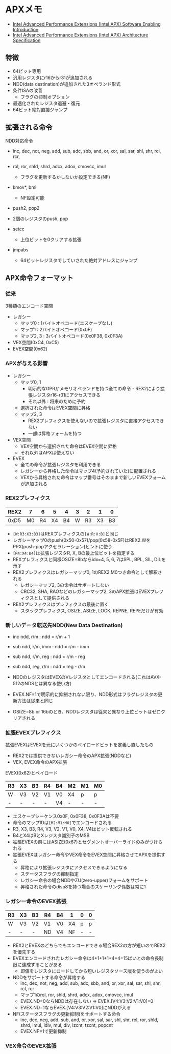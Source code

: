 # APXメモ
- [Intel Advanced Performance Extensions (Intel APX) Software Enabling Introduction](https://cdrdv2.intel.com/v1/dl/getContent/784265)
- [Intel Advanced Performance Extensions (Intel APX) Architecture Specification](https://cdrdv2.intel.com/v1/dl/getContent/784266)

## 特徴
- 64ビット専用
- 汎用レジスタにr16からr31が追加される
- NDD(data destination)が追加された3オペランド形式
- 条件ISAの改善
  - フラグの抑制オプション
- 最適化されたレジスタ退避・復元
- 64ビット絶対直接ジャンプ

## 拡張される命令

NDD対応命令
- inc, dec, not, neg, add, sub, adc, sbb, and, or, xor, sal, sar, shl, shr, rcl, rcr,
- rol, ror, shld, shrd, adcx, adox, cmovcc, imul
  - フラグを更新するかしないか設定できる(NF)

- kmov*, bmi
  - NF設定可能

- push2, pop2
- 2個のレジスタのpush, pop

- setcc
  - 上位ビットを0クリアする拡張

- jmpabs
  - 64ビットレジスタでしていされた絶対アドレスにジャンプ

## APX命令フォーマット
### 従来
3種類のエンコード空間
- レガシー
  - マップ0 : 1バイトオペコード(エスケープなし)
  - マップ1 : 2バイトオペコード(0x0F)
  - マップ2, 3 : 3バイトオペコード(0x0F38, 0x0F3A)
- VEX空間(0xC4, 0xC5)
- EVEX空間(0x62)

### APXが与える影響
- レガシー
  - マップ0, 1
    - 明示的なGPRかメモリオペランドを持つ全ての命令 - REX2により拡張レジスタr16-r31にアクセスできる
    - それ以外 : 将来のために予約
  - 選択された命令はEVEX空間に昇格
  - マップ2, 3
    - REX2プレフィクスを使えないので拡張レジスタに直接アクセスできない
    - 一部は昇格フォームを持つ
- VEX空間
  - VEX空間から選択された命令はEVEX空間に昇格
  - それ以外はAPXは使えない
- EVEX
  - 全ての命令が拡張レジスタを利用できる
  - レガシーから昇格した命令はマップ4(予約されていた)に配置される
  - VEXから昇格された命令はマップ番号はそのままで新しいEVEXフォームが追加される

### REX2プレフィクス

REX2|7|6|5|4|3|2|1|0
-|-|-|-|-|-|-|-|-
0xD5|M0|R4|X4|B4|W|R3|X3|B3

- `[W:R3:X3:B3]`はREXプレフィクスの`[W:R:X:B]`と同じ
- レガシーマップ0のpush(0x50-0x57)/pop(0x58-0x5F)はREX2.WをPPX(push-popアクセラレーション)ヒントに使う
- `[R4:X4:B4]`は拡張レジスタR, X, Bの最上位ビットを指定する
- REXプレフィクスと同様OSIZE=8bならidx=4, 5, 6, 7はSPL, BPL, SIL, DILを示す
- REX2プレフィクスはレガシーマップ0, 1のREX2.M0つき命令として解釈される
  - レガシーマップ2, 3の命令はサポートしない
  - CRC32, SHA, RAOなどのレガシーマップ2, 3のAPX拡張はEVEXプレフィクスとして提供される
- REX2プレフィクスはプレフィクスの最後に置く
  - スタックプレフィクス, OSIZE, ASIZE, LOCK, REPNE, REPEだけが有効

### 新しいデータ転送先NDD(New Data Destination)
- inc ndd, r/m : ndd = r/m + 1
- sub ndd, r/m, imm : ndd = r/m - imm
- sub ndd, r/m, reg : ndd = r/m - reg
- sub ndd, reg, r/m : ndd = reg - r/m

- NDDのレジスタはEVEXのVレジスタとしてエンコードされる(これはAVX-512のNDSとは異なる使い方)
- EVEX.NF=1で明示的に抑制されない限り、NDD形式はフラグレジスタの更新方法は従来と同じ
- OSIZE=8b or 16bのとき、NDDレジスタは従来と異なり上位ビットはゼロクリアされる

### 拡張EVEXプレフィクス
拡張EVEXはEVEXを元にいくつかのペイロードビットを定義し直したもの
- REX2では提供できないレガシー命令のAPX拡張(NDDなど)
- VEX, EVEX命令のAPX拡張

EVEX(0x62)とペイロード

R3|X3|B3|R4|B4|M2|M1|M0
-|-|-|-|-|-|-|-
W|V3|V2|V1|V0|X4|p|p
-|-|-|-|V4|-|-|-

- エスケープシーケンス0x0F, 0x0F38, 0x0F3Aは不要
- 命令のマップIDは`[M2:M1:M0]`でエンコードされる
- R3, X3, B3, R4, V3, V2, V1, V0, X4, V4はビット反転される
- B4とX4はBとXレジスタ識別子のMSB
- 拡張EVEXの前にはASIZE(0x67)とセグメントオーバーライドのみがつけられる
- 拡張EVEXはレガシー命令やVEX命令をEVEX空間に昇格させてAPXを提供する
  - 昇格により拡張レジスタにアクセスできるようになる
  - ステータスフラグの抑制指定
  - レガシー命令の場合NDDやZU(zero-upper)フォームをサポート
  - 昇格された命令のdisp8を持つ場合のスケーリング係数は常に1

### レガシー命令のEVEX拡張

R3|X3|B3|R4|B4|1|0|0
-|-|-|-|-|-|-|-
W|V3|V2|V1|V0|X4|p|p
-|-|-|ND|V4|NF|-|-

- REX2とEVEXのどちらでもエンコードできる場合REX2の方が短いのでREX2を優先する
- EVEXエンコードされたレガシー命令は4+1+1+1+4+4=15ばいとの命令長制限に達成することがある
  - 即値をレジスタにロードしてから短いレジスタソース版を使うのがよい
- NDDをサポートする命令が昇格する
  - inc, dec, not, neg, add, sub, adc, sbb, and, or, xor, sal, sar, shl, shr, rcl, rcr
  - マップ1のrol, ror, shld, shrd, adcx, adox, cmovcc, imul
  - EVEX.ND=0ならNDDは存在しない => EVEX.[V4:V3:V2:V1:V0]=0
  - EVEX.ND=1ならEVEX.[V4:V3:V2:V1:V0]にNDDが入る
- NF(ステータスフラグの更新抑制)をサポートする命令
  - inc, dec, neg, add, sub, and, or, xor, sal, sar, shl, shr, rol, ror, shld, shrd, imul, idiv, mul, div, lzcnt, tzcnt, popcnt
  - EVEX.NF=1で更新抑制

### VEX命令のEVEX拡張